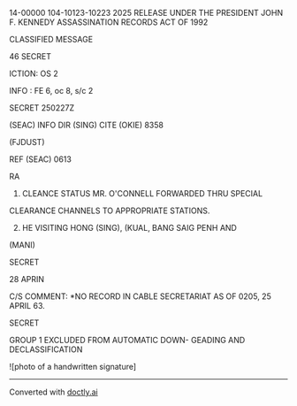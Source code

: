 14-00000 104-10123-10223 2025 RELEASE UNDER THE PRESIDENT JOHN F. KENNEDY ASSASSINATION RECORDS ACT OF 1992

CLASSIFIED MESSAGE

46 SECRET

ICTION: OS 2

INFO : FE 6, oc 8, s/c 2

SECRET 250227Z

(SEAC) INFO DIR (SING) CITE (OKIE) 8358

(FJDUST)

REF (SEAC) 0613

RA

1. CLEANCE STATUS MR. O'CONNELL FORWARDED THRU SPECIAL

CLEARANCE CHANNELS TO APPROPRIATE STATIONS.

2. HE VISITING HONG (SING), (KUAL, BANG SAIG PENH AND

(MANI)

SECRET

28 APRIN

C/S COMMENT: *NO RECORD IN CABLE SECRETARIAT AS OF 0205, 25 APRIL 63.

SECRET

GROUP 1
EXCLUDED FROM AUTOMATIC DOWN-
GEADING AND DECLASSIFICATION

![photo of a handwritten signature]


---
Converted with [doctly.ai](https://doctly.ai)